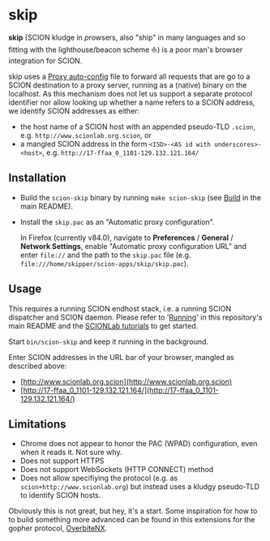 # skip

**skip** (SCION kludge in *p*rowsers, also "ship" in many languages and so fitting
with the lighthouse/beacon scheme :boat:) is a poor man's browser integration
for SCION.

skip uses a [Proxy auto-config](https://en.wikipedia.org/wiki/Proxy_auto-config) file
to forward all requests that are go to a SCION destination to a proxy server,
running as a (native) binary on the localhost.
As this mechanism does not let us support a separate protocol identifier nor allow
looking up whether a name refers to a SCION address, we identify SCION addresses
as either:
  * the host name of a SCION host with an appended  pseudo-TLD `.scion`, e.g.
    `http://www.scionlab.org.scion`, or
  * a mangled SCION address in the form `<ISD>-<AS id with
    underscores>-<host>`, e.g. `http://17-ffaa_0_1101-129.132.121.164/`

## Installation

* Build the `scion-skip` binary by running `make scion-skip` (see
  [Build](../README.md#build) in the main README).

* Install the `skip.pac` as an "Automatic proxy configuration". 

  In Firefox (currently v84.0), navigate to 
  **Preferences** / **General** / **Network Settings**, enable "Automatic proxy
  configuration URL" and enter `file://` and the path to the `skip.pac` file
  (e.g. `file:///home/skipper/scion-apps/skip/skip.pac`).

## Usage

This requires a running SCION endhost stack, i.e. a running SCION dispatcher
and SCION daemon.  Please refer to '[Running](../../README.md#Running)' in this
repository's main README and the [SCIONLab tutorials](https://docs.scionlab.org) to get started.

Start `bin/scion-skip` and keep it running in the background.

Enter SCION addresses in the URL bar of your browser, mangled as described above:
  * [http://www.scionlab.org.scion](http://www.scionlab.org.scion)
  * [http://17-ffaa_0_1101-129.132.121.164/](http://17-ffaa_0_1101-129.132.121.164/)

## Limitations

* Chrome does not appear to honor the PAC (WPAD) configuration, even when it reads it. Not sure why.
* Does not support HTTPS
* Does not support WebSockets (HTTP CONNECT) method
* Does not allow specifiying the protocol (e.g. as
  `scion+http://www.scionlab.org`) but instead uses a kludgy pseudo-TLD to
  identify SCION hosts.

Obviously this is not great, but hey, it's a start. Some inspiration for how to
to build something more advanced can be found in this extensions for the gopher
protocol, [OverbiteNX](https://github.com/classilla/overbitenx).
